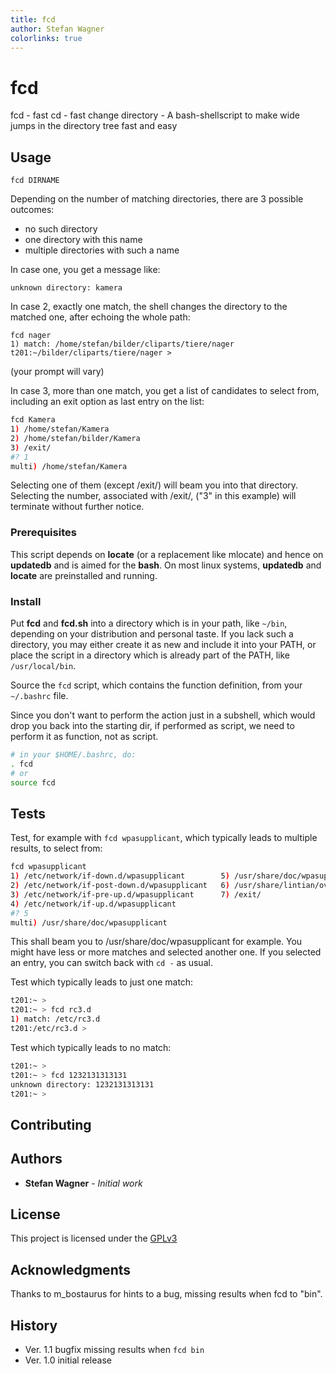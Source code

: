 ```yaml
---
title: fcd
author: Stefan Wagner
colorlinks: true
---
```


# fcd

fcd - fast cd - fast change directory - A bash-shellscript to make wide jumps in
the directory tree fast and easy

## Usage

 `fcd DIRNAME`

Depending on the number of matching directories, there are 3 possible outcomes:

 * no such directory
 * one directory with this name
 * multiple directories with such a name

In case one, you get a message like:

`unknown directory: kamera`

In case 2, exactly one match, the shell changes the directory to the matched one,
after echoing the whole path:

```
fcd nager
1) match: /home/stefan/bilder/cliparts/tiere/nager
t201:~/bilder/cliparts/tiere/nager >
```
(your prompt will vary)

In case 3, more than one match, you get a list of candidates to select from, including an exit option as last entry on the list:

```bash
fcd Kamera
1) /home/stefan/Kamera
2) /home/stefan/bilder/Kamera
3) /exit/
#? 1
multi) /home/stefan/Kamera
```

Selecting one of them (except /exit/) will beam you into that directory.
Selecting the number, associated with /exit/, ("3" in this example) will terminate
without further notice.

### Prerequisites

This script depends on **locate** (or a replacement like mlocate) and hence on
**updatedb** and is aimed for the **bash**.
On most linux systems, **updatedb** and **locate** are preinstalled and running.

### Install

Put **fcd** and **fcd.sh** into a directory which is in your path, like `~/bin`,
depending on your distribution and personal taste.
If you lack such a directory, you may either create it as new and include it into
your PATH, or place the script in a directory which is already part of the PATH,
like `/usr/local/bin`.

Source the `fcd` script, which contains the function definition, from your `~/.bashrc`
file.

Since you don't want to perform the action just in a subshell, which would drop you
back into the starting dir, if performed as script, we need to perform it as function,
not as script.

```bash
# in your $HOME/.bashrc, do:
. fcd
# or
source fcd
```

## Tests

Test, for example with `fcd wpasupplicant`, which typically leads to multiple results,
to select from:

```bash
fcd wpasupplicant
1) /etc/network/if-down.d/wpasupplicant	       5) /usr/share/doc/wpasupplicant
2) /etc/network/if-post-down.d/wpasupplicant   6) /usr/share/lintian/overrides/wpasupplicant
3) /etc/network/if-pre-up.d/wpasupplicant      7) /exit/
4) /etc/network/if-up.d/wpasupplicant
#? 5
multi) /usr/share/doc/wpasupplicant
```

This shall beam you to /usr/share/doc/wpasupplicant for example. You might have
less or more matches and selected another one.
If you selected an entry, you can switch back with `cd -` as usual.

Test which typically leads to just one match:

```bash
t201:~ >
t201:~ > fcd rc3.d
1) match: /etc/rc3.d
t201:/etc/rc3.d >
```

Test which typically leads to no match:

```bash
t201:~ >
t201:~ > fcd 1232131313131
unknown directory: 1232131313131
t201:~ >
```

## Contributing

## Authors

* **Stefan Wagner** - *Initial work*

## License

This project is licensed under the [GPLv3](https://choosealicense.com/licenses/gpl-3.0/)

## Acknowledgments

Thanks to m_bostaurus for hints to a bug, missing results when fcd to "bin".

## History

 - Ver. 1.1 bugfix missing results when `fcd bin`
 - Ver. 1.0 initial release
